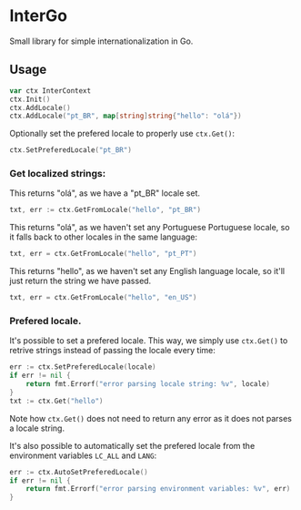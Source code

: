 # InterGo

Small library for simple internationalization in Go.

## Usage

```go
var ctx InterContext
ctx.Init()
ctx.AddLocale()
ctx.AddLocale("pt_BR", map[string]string{"hello": "olá"})
```

Optionally set the prefered locale to properly use `ctx.Get()`:
```go
ctx.SetPreferedLocale("pt_BR")
```

### Get localized strings:

This returns "olá", as we have a "pt_BR" locale set.
```go
txt, err := ctx.GetFromLocale("hello", "pt_BR")
```

This returns "olá", as we haven't set any Portuguese Portuguese locale, so it
falls back to other locales in the same language:
```go
txt, err = ctx.GetFromLocale("hello", "pt_PT")
```

This returns "hello", as we haven't set any English language locale, so it'll
just return the string we have passed.
```go
txt, err = ctx.GetFromLocale("hello", "en_US")
```

### Prefered locale.

It's possible to set a prefered locale. This way, we simply use `ctx.Get()`
to retrive strings instead of passing the locale every time:

```go
err := ctx.SetPreferedLocale(locale)
if err != nil {
    return fmt.Errorf("error parsing locale string: %v", locale)
}
txt := ctx.Get("hello")
```

Note how `ctx.Get()` does not need to return any error as it does not parses
a locale string.

It's also possible to automatically set the prefered locale from the
environment variables `LC_ALL` and `LANG`:
```go
err := ctx.AutoSetPreferedLocale()
if err != nil {
    return fmt.Errorf("error parsing environment variables: %v", err)
}
```
